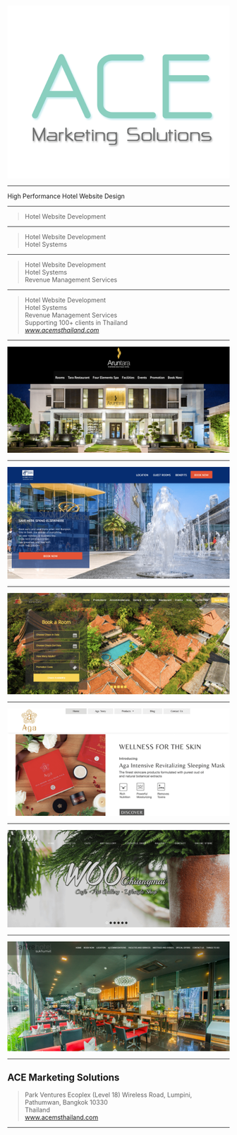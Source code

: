 


![ace](./ace.png)


---

High Performance Hotel Website Design

---

> Hotel Website Development </br>                                      

---

> Hotel Website Development</br>
> Hotel Systems 

---

> Hotel Website Development</br>
> Hotel Systems</br>
> Revenue Management Services

---

> Hotel Website Development</br>
> Hotel Systems</br>
> Revenue Management Services</br>
> Supporting 100+ clients in Thailand </br>
> <cite>www.acemsthailand.com</cite>

---

![ace](./aruntara_hotel_website.png)


---

![ace](./hiex.png)


---

![ace](./yaang.png)


---

![ace](./aga.png)


---

![ace](./woo.png)


---

![ace](./arize.png)


---

## ACE Marketing Solutions

> Park Ventures Ecoplex (Level 18)
> Wireless Road, Lumpini,
> Pathumwan, Bangkok 10330 </br>
> Thailand </br>
> www.acemsthailand.com


---

